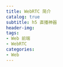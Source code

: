 ```yaml
---
title: WebRTC 简介
catalog: true
subtitle: h5 直播神器
header-img:
tags:
- Web 前端
- WebRTC
categories:
- Web
---
```

